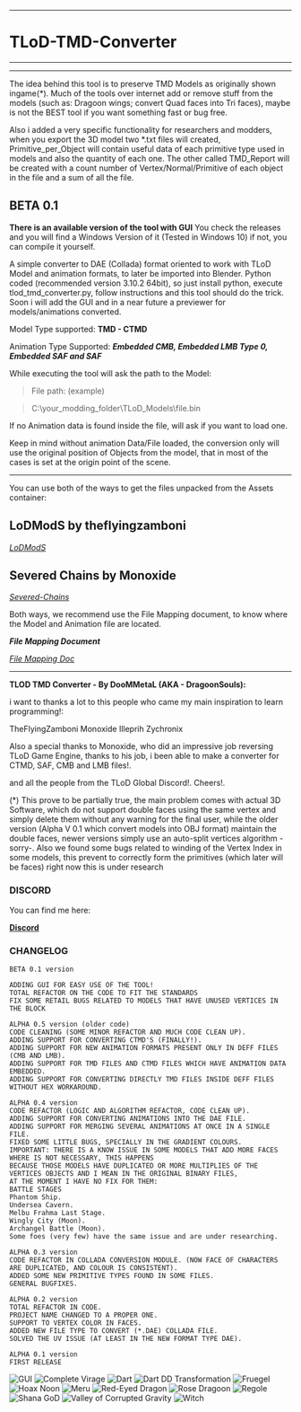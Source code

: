 ***
# **TLoD-TMD-Converter**
***
---
The idea behind this tool is to preserve TMD Models as originally shown ingame(*). Much of the tools over internet add or remove stuff from the models (such as: Dragoon wings; convert Quad faces into Tri faces), maybe is not the BEST tool if you want something fast or bug free.

Also i added a very specific functionality for researchers and modders, when you export the 3D model two *.txt files will created, Primitive_per_Object will contain useful data of each primitive type used in models and also the quantity of each one. The other called TMD_Report will be created with a count number of Vertex/Normal/Primitive of each object in the file and a sum of all the file.

## BETA 0.1

**There is an available version of the tool with GUI**
You check the releases and you will find a Windows Version of it (Tested in Windows 10)
if not, you can compile it yourself.

A simple converter to DAE (Collada) format oriented to work with TLoD Model and animation formats, to later be imported into Blender. Python coded (recommended version 3.10.2 64bit), so just install python, execute tlod_tmd_converter.py, follow instructions and this tool should do the trick.
Soon i will add the GUI and in a near future a previewer for models/animations converted.

Model Type supported: **TMD - CTMD**

Animation Type Supported: ***Embedded CMB, Embedded LMB Type 0, Embedded SAF and SAF***

While executing the tool will ask the path to the Model:

>File path: (example)

>C:\your_modding_folder\TLoD_Models\file.bin

If no Animation data is found inside the file, will ask if you want to load one.

Keep in mind without animation Data/File loaded, the conversion only will use the original position of Objects from the model, that in most of the cases is set at the origin point of the scene.

---
You can use both of the ways to get the files unpacked from the Assets container:

## **LoDModS by theflyingzamboni**

*[LoDModS](https://github.com/theflyingzamboni/lodmods)*


## **Severed Chains by Monoxide**

*[Severed-Chains](https://github.com/Legend-of-Dragoon-Modding/Legend-of-Dragoon-Java)*

Both ways, we recommend use the File Mapping document, to know where the Model and Animation file are located.

**_File Mapping Document_**

*[File Mapping Doc](https://docs.google.com/spreadsheets/d/1wso1zNTpeQM2WmxW73-hVLs4bKdGa_6jswWuKdFtavE/edit?usp=share_link)*

---

**TLOD TMD Converter - By DooMMetaL (AKA - DragoonSouls):**

i want to thanks a lot to this people who came my main inspiration to learn programming!:

TheFlyingZamboni Monoxide Illeprih Zychronix

Also a special thanks to Monoxide, who did an impressive job reversing TLoD Game Engine, thanks to his job, i been able to make a converter for CTMD, SAF, CMB and LMB files!.

and all the people from the TLoD Global Discord!. Cheers!.

(*) This prove to be partially true, the main problem comes with actual 3D Software, which do not support double faces using the same vertex and simply delete them without any warning for the final user, while the older version (Alpha V 0.1 which convert models into OBJ format) maintain the double faces, newer versions simply use an auto-split vertices algorithm -sorry-. Also we found some bugs related to winding of the Vertex Index in some models, this prevent to correctly form the primitives (which later will be faces) right now this is under research

### **DISCORD**

You can find me here:

**[Discord](https://discord.gg/legendofdragoon)**

### **CHANGELOG**

```
BETA 0.1 version

ADDING GUI FOR EASY USE OF THE TOOL!
TOTAL REFACTOR ON THE CODE TO FIT THE STANDARDS
FIX SOME RETAIL BUGS RELATED TO MODELS THAT HAVE UNUSED VERTICES IN THE BLOCK

ALPHA 0.5 version (older code)
CODE CLEANING (SOME MINOR REFACTOR AND MUCH CODE CLEAN UP).
ADDING SUPPORT FOR CONVERTING CTMD'S (FINALLY!).
ADDING SUPPORT FOR NEW ANIMATION FORMATS PRESENT ONLY IN DEFF FILES (CMB AND LMB).
ADDING SUPPORT FOR TMD FILES AND CTMD FILES WHICH HAVE ANIMATION DATA EMBEDDED.
ADDING SUPPORT FOR CONVERTING DIRECTLY TMD FILES INSIDE DEFF FILES WITHOUT HEX WORKAROUND.

ALPHA 0.4 version
CODE REFACTOR (LOGIC AND ALGORITHM REFACTOR, CODE CLEAN UP).
ADDING SUPPORT FOR CONVERTING ANIMATIONS INTO THE DAE FILE.
ADDING SUPPORT FOR MERGING SEVERAL ANIMATIONS AT ONCE IN A SINGLE FILE.
FIXED SOME LITTLE BUGS, SPECIALLY IN THE GRADIENT COLOURS. 
IMPORTANT: THERE IS A KNOW ISSUE IN SOME MODELS THAT ADD MORE FACES WHERE IS NOT NECESSARY, THIS HAPPENS
BECAUSE THOSE MODELS HAVE DUPLICATED OR MORE MULTIPLIES OF THE VERTICES OBJECTS AND I MEAN IN THE ORIGINAL BINARY FILES, 
AT THE MOMENT I HAVE NO FIX FOR THEM:
BATTLE STAGES
Phantom Ship.
Undersea Cavern.
Melbu Frahma Last Stage.
Wingly City (Moon).
Archangel Battle (Moon).
Some foes (very few) have the same issue and are under researching.

ALPHA 0.3 version
CODE REFACTOR IN COLLADA CONVERSION MODULE. (NOW FACE OF CHARACTERS ARE DUPLICATED, AND COLOUR IS CONSISTENT).
ADDED SOME NEW PRIMITIVE TYPES FOUND IN SOME FILES.
GENERAL BUGFIXES.

ALPHA 0.2 version
TOTAL REFACTOR IN CODE.
PROJECT NAME CHANGED TO A PROPER ONE.
SUPPORT TO VERTEX COLOR IN FACES.
ADDED NEW FILE TYPE TO CONVERT (*.DAE) COLLADA FILE.
SOLVED THE UV ISSUE (AT LEAST IN THE NEW FORMAT TYPE DAE).

ALPHA 0.1 version
FIRST RELEASE
```


![GUI](https://raw.githubusercontent.com/dragoonsouls/TLoD-TMD-Converter/main/Sample_Images/showcase_2.png)
![Complete Virage](https://raw.githubusercontent.com/dragoonsouls/TLoD-TMD-Converter/main/Sample_Images/Complete_Virage.png)
![Dart](https://raw.githubusercontent.com/dragoonsouls/TLoD-TMD-Converter/main/Sample_Images/Dart.png)
![Dart DD Transformation](https://raw.githubusercontent.com/dragoonsouls/TLoD-TMD-Converter/main/Sample_Images/Dart_DD_Transform.png)
![Fruegel](https://raw.githubusercontent.com/dragoonsouls/TLoD-TMD-Converter/main/Sample_Images/Fruegel_1.png)
![Hoax Noon](https://raw.githubusercontent.com/dragoonsouls/TLoD-TMD-Converter/main/Sample_Images/Hoax_Day_take.png)
![Meru](https://raw.githubusercontent.com/dragoonsouls/TLoD-TMD-Converter/main/Sample_Images/Meru_Cat's_Cradle.png)
![Red-Eyed Dragon](https://raw.githubusercontent.com/dragoonsouls/TLoD-TMD-Converter/main/Sample_Images/RED.png)
![Rose Dragoon](https://raw.githubusercontent.com/dragoonsouls/TLoD-TMD-Converter/main/Sample_Images/Rose_Dragoon_Tutorial.png)
![Regole](https://raw.githubusercontent.com/dragoonsouls/TLoD-TMD-Converter/main/Sample_Images/Regole.png)
![Shana GoD](https://raw.githubusercontent.com/dragoonsouls/TLoD-TMD-Converter/main/Sample_Images/Shana_GoD.png)
![Valley of Corrupted Gravity](https://raw.githubusercontent.com/dragoonsouls/TLoD-TMD-Converter/main/Sample_Images/V_o_C_Gravity_Boss_Fight.png)
![Witch](https://raw.githubusercontent.com/dragoonsouls/TLoD-TMD-Converter/main/Sample_Images/Witch.png)
